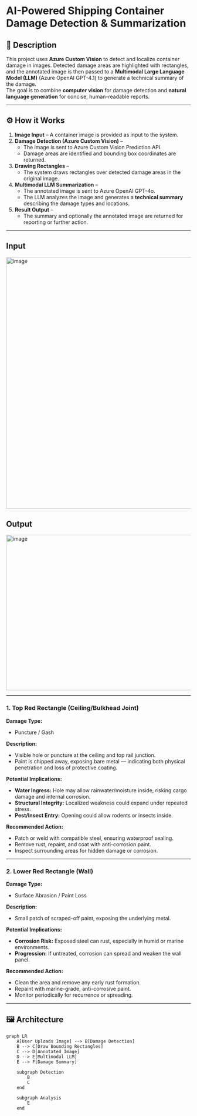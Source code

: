 # AI-Powered Shipping Container Damage Detection & Summarization

## 📌 Description
This project uses **Azure Custom Vision** to detect and localize container damage in images. Detected damage areas are highlighted with rectangles, and the annotated image is then passed to a **Multimodal Large Language Model (LLM)** (Azure OpenAI GPT-4.1) to generate a technical summary of the damage.  
The goal is to combine **computer vision** for damage detection and **natural language generation** for concise, human-readable reports.

---

## ⚙️ How it Works
1. **Image Input** – A container image is provided as input to the system.
2. **Damage Detection (Azure Custom Vision)** –  
   - The image is sent to Azure Custom Vision Prediction API.  
   - Damage areas are identified and bounding box coordinates are returned.
3. **Drawing Rectangles** –  
   - The system draws rectangles over detected damage areas in the original image.
4. **Multimodal LLM Summarization** –  
   - The annotated image is sent to Azure OpenAI GPT-4o.  
   - The LLM analyzes the image and generates a **technical summary** describing the damage types and locations.
5. **Result Output** –  
   - The summary and optionally the annotated image are returned for reporting or further action.

---

## Input
<img width="1022" height="685" alt="image" src="https://github.com/user-attachments/assets/b15b3266-d993-44ad-a727-574d32f23601" />

## Output
<img width="637" height="423" alt="image" src="https://github.com/user-attachments/assets/86bbafad-b7dc-489b-9a9f-d984b8298377" />

---

### 1. Top Red Rectangle (Ceiling/Bulkhead Joint)

**Damage Type:**  
- Puncture / Gash

**Description:**  
- Visible hole or puncture at the ceiling and top rail junction.  
- Paint is chipped away, exposing bare metal — indicating both physical penetration and loss of protective coating.

**Potential Implications:**  
- **Water Ingress:** Hole may allow rainwater/moisture inside, risking cargo damage and internal corrosion.  
- **Structural Integrity:** Localized weakness could expand under repeated stress.  
- **Pest/Insect Entry:** Opening could allow rodents or insects inside.

**Recommended Action:**  
- Patch or weld with compatible steel, ensuring waterproof sealing.  
- Remove rust, repaint, and coat with anti-corrosion paint.  
- Inspect surrounding areas for hidden damage or corrosion.

---

### 2. Lower Red Rectangle (Wall)

**Damage Type:**  
- Surface Abrasion / Paint Loss

**Description:**  
- Small patch of scraped-off paint, exposing the underlying metal.

**Potential Implications:**  
- **Corrosion Risk:** Exposed steel can rust, especially in humid or marine environments.  
- **Progression:** If untreated, corrosion can spread and weaken the wall panel.

**Recommended Action:**  
- Clean the area and remove any early rust formation.  
- Repaint with marine-grade, anti-corrosive paint.  
- Monitor periodically for recurrence or spreading.

---

## 🖼 Architecture
```mermaid
graph LR
    A[User Uploads Image] --> B[Damage Detection]
    B --> C[Draw Bounding Rectangles]
    C --> D[Annotated Image]
    D --> E[Multimodal LLM]
    E --> F[Damage Summary]
    
    subgraph Detection
        B
        C
    end

    subgraph Analysis
        E
    end
